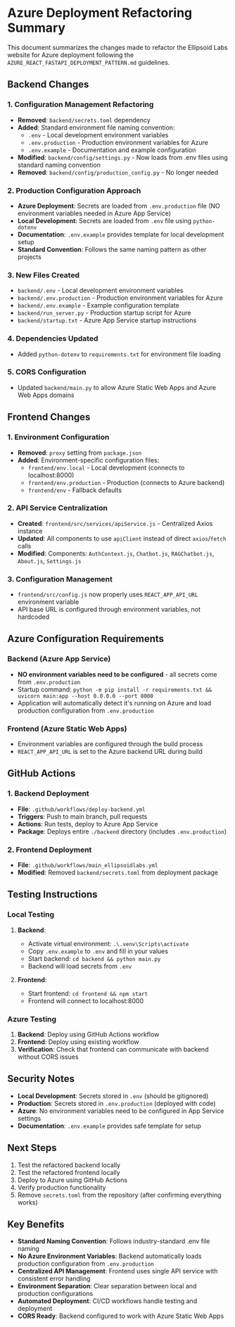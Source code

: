 # Azure Deployment Refactoring Summary

This document summarizes the changes made to refactor the Ellipsoid Labs website for Azure deployment following the `AZURE_REACT_FASTAPI_DEPLOYMENT_PATTERN.md` guidelines.

## Backend Changes

### 1. Configuration Management Refactoring
- **Removed**: `backend/secrets.toml` dependency
- **Added**: Standard environment file naming convention:
  - `.env` - Local development environment variables
  - `.env.production` - Production environment variables for Azure
  - `.env.example` - Documentation and example configuration
- **Modified**: `backend/config/settings.py` - Now loads from .env files using standard naming convention
- **Removed**: `backend/config/production_config.py` - No longer needed

### 2. Production Configuration Approach
- **Azure Deployment**: Secrets are loaded from `.env.production` file (NO environment variables needed in Azure App Service)
- **Local Development**: Secrets are loaded from `.env` file using `python-dotenv`
- **Documentation**: `.env.example` provides template for local development setup
- **Standard Convention**: Follows the same naming pattern as other projects

### 3. New Files Created
- `backend/.env` - Local development environment variables
- `backend/.env.production` - Production environment variables for Azure
- `backend/.env.example` - Example configuration template
- `backend/run_server.py` - Production startup script for Azure
- `backend/startup.txt` - Azure App Service startup instructions

### 4. Dependencies Updated
- Added `python-dotenv` to `requirements.txt` for environment file loading

### 5. CORS Configuration
- Updated `backend/main.py` to allow Azure Static Web Apps and Azure Web Apps domains

## Frontend Changes

### 1. Environment Configuration
- **Removed**: `proxy` setting from `package.json`
- **Added**: Environment-specific configuration files:
  - `frontend/env.local` - Local development (connects to localhost:8000)
  - `frontend/env.production` - Production (connects to Azure backend)
  - `frontend/env` - Fallback defaults

### 2. API Service Centralization
- **Created**: `frontend/src/services/apiService.js` - Centralized Axios instance
- **Updated**: All components to use `apiClient` instead of direct `axios`/`fetch` calls
- **Modified**: Components: `AuthContext.js`, `Chatbot.js`, `RAGChatbot.js`, `About.js`, `Settings.js`

### 3. Configuration Management
- `frontend/src/config.js` now properly uses `REACT_APP_API_URL` environment variable
- API base URL is configured through environment variables, not hardcoded

## Azure Configuration Requirements

### Backend (Azure App Service)
- **NO environment variables need to be configured** - all secrets come from `.env.production`
- Startup command: `python -m pip install -r requirements.txt && uvicorn main:app --host 0.0.0.0 --port 8000`
- Application will automatically detect it's running on Azure and load production configuration from `.env.production`

### Frontend (Azure Static Web Apps)
- Environment variables are configured through the build process
- `REACT_APP_API_URL` is set to the Azure backend URL during build

## GitHub Actions

### 1. Backend Deployment
- **File**: `.github/workflows/deploy-backend.yml`
- **Triggers**: Push to main branch, pull requests
- **Actions**: Run tests, deploy to Azure App Service
- **Package**: Deploys entire `./backend` directory (includes `.env.production`)

### 2. Frontend Deployment
- **File**: `.github/workflows/main_ellipsoidlabs.yml`
- **Modified**: Removed `backend/secrets.toml` from deployment package

## Testing Instructions

### Local Testing
1. **Backend**: 
   - Activate virtual environment: `.\.venv\Scripts\activate`
   - Copy `.env.example` to `.env` and fill in your values
   - Start backend: `cd backend && python main.py`
   - Backend will load secrets from `.env`

2. **Frontend**:
   - Start frontend: `cd frontend && npm start`
   - Frontend will connect to localhost:8000

### Azure Testing
1. **Backend**: Deploy using GitHub Actions workflow
2. **Frontend**: Deploy using existing workflow
3. **Verification**: Check that frontend can communicate with backend without CORS issues

## Security Notes

- **Local Development**: Secrets stored in `.env` (should be gitignored)
- **Production**: Secrets stored in `.env.production` (deployed with code)
- **Azure**: No environment variables need to be configured in App Service settings
- **Documentation**: `.env.example` provides safe template for setup

## Next Steps

1. Test the refactored backend locally
2. Test the refactored frontend locally
3. Deploy to Azure using GitHub Actions
4. Verify production functionality
5. Remove `secrets.toml` from the repository (after confirming everything works)

## Key Benefits

- **Standard Naming Convention**: Follows industry-standard .env file naming
- **No Azure Environment Variables**: Backend automatically loads production configuration from `.env.production`
- **Centralized API Management**: Frontend uses single API service with consistent error handling
- **Environment Separation**: Clear separation between local and production configurations
- **Automated Deployment**: CI/CD workflows handle testing and deployment
- **CORS Ready**: Backend configured to work with Azure Static Web Apps
